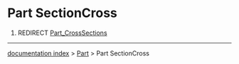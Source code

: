 # Part SectionCross
1.  REDIRECT [Part\_CrossSections](Part_CrossSections.md)

---
[documentation index](../README.md) > [Part](Part_Workbench.md) > Part SectionCross
